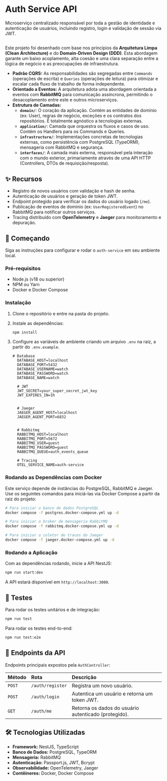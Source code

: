 # Auth Service API

Microserviço centralizado responsável por toda a gestão de identidade e autenticação de usuários, incluindo registro, login e validação de sessão via JWT.

##

Este projeto foi desenhado com base nos princípios da **Arquitetura Limpa (Clean Architecture)** e do **Domain-Driven Design (DDD)**. Esta abordagem garante um baixo acoplamento, alta coesão e uma clara separação entre a lógica de negócio e as preocupações de infraestrutura.

  - **Padrão CQRS:** As responsabilidades são segregadas entre `Commands` (operações de escrita) e `Queries` (operações de leitura) para otimizar e escalar cada fluxo de trabalho de forma independente.
  - **Orientado a Eventos:** A arquitetura adota uma abordagem orientada a eventos com **RabbitMQ** para comunicação assíncrona, permitindo o desacoplamento entre este e outros microserviços.
  - **Estrutura de Camadas:**
      - **`domain/`**: O coração da aplicação. Contém as entidades de domínio (ex: User), regras de negócio, exceções e os contratos dos repositórios. É totalmente agnóstico a tecnologias externas.
      - **`application/`**: Camada que orquestra os fluxos e casos de uso. Contém os Handlers para os Commands e Queries.
      - **`infrastructure/`**: Implementações concretas de tecnologias externas, como persistência com PostgreSQL (TypeORM), mensageria com RabbitMQ e segurança.
      - **`interfaces/`**: A camada mais externa, responsável pela interação com o mundo exterior, primariamente através de uma API HTTP (Controllers, DTOs de requisição/resposta).

## ✨ Recursos

  - Registro de novos usuários com validação e hash de senha.
  - Autenticação de usuários e geração de token JWT.
  - Endpoint protegido para verificar os dados do usuário logado (`/me`).
  - Publicação de eventos de domínio (ex: `UserRegisteredEvent`) no RabbitMQ para notificar outros serviços.
  - Tracing distribuído com **OpenTelemetry** e **Jaeger** para monitoramento e depuração.

## 🚀 Começando

Siga as instruções para configurar e rodar o `auth-service` em seu ambiente local.

### Pré-requisitos

  - Node.js (v18 ou superior)
  - NPM ou Yarn
  - Docker e Docker Compose

### Instalação

1.  Clone o repositório e entre na pasta do projeto.

2.  Instale as dependências:

    ```bash
    npm install
    ```

3.  Configure as variáveis de ambiente criando um arquivo `.env` na raiz, a partir do `.env.example`.

    ```.env
    # Database
      DATABASE_HOST=localhost
      DATABASE_PORT=5432
      DATABASE_USERNAME=watch
      DATABASE_PASSWORD=watch
      DATABASE_NAME=watch     

      # JWT
      JWT_SECRET=your_super_secret_jwt_key
      JWT_EXPIRES_IN=1h     
      

      # Jaeger
      JAEGER_AGENT_HOST=localhost
      JAEGER_AGENT_PORT=6832      
      

      # Rabbitmq
      RABBITMQ_HOST=localhost
      RABBITMQ_PORT=5672
      RABBITMQ_USER=guest
      RABBITMQ_PASSWORD=guest
      RABBITMQ_QUEUE=auth_events_queue      

      # Tracing
      OTEL_SERVICE_NAME=auth-service
    ```

### Rodando as Dependências com Docker

Este serviço depende de instâncias do PostgreSQL, RabbitMQ e Jaeger. Use os seguintes comandos para iniciá-las via Docker Compose a partir da raiz do projeto:

```bash
# Para iniciar o banco de dados PostgreSQL
docker compose -f postgres.docker-compose.yml up -d

# Para iniciar o broker de mensageria RabbitMQ
docker compose -f rabbitmq.docker-compose.yml up -d

# Para iniciar o coletor de traces do Jaeger
docker compose -f jaeger.docker-compose.yml up -d
```

### Rodando a Aplicação

Com as dependências rodando, inicie a API NestJS:

```bash
npm run start:dev
```

A API estará disponível em `http://localhost:3000`.

## 🧪 Testes

Para rodar os testes unitários e de integração:

```bash
npm run test
```

Para rodar os testes end-to-end:

```bash
npm run test:e2e
```

## 📡 Endpoints da API

Endpoints principais expostos pela `AuthController`:

| Método | Rota             | Descrição                                         |
| :----- | :--------------- | :------------------------------------------------ |
| `POST` | `/auth/register` | Registra um novo usuário.                         |
| `POST` | `/auth/login`    | Autentica um usuário e retorna um token JWT.      |
| `GET`  | `/auth/me`       | Retorna os dados do usuário autenticado (protegido). |

## 🛠️ Tecnologias Utilizadas

  - **Framework:** NestJS, TypeScript
  - **Banco de Dados:** PostgreSQL, TypeORM
  - **Mensageria:** RabbitMQ
  - **Autenticação:** Passport.js, JWT, Bcrypt
  - **Observabilidade:** OpenTelemetry, Jaeger
  - **Contêineres:** Docker, Docker Compose